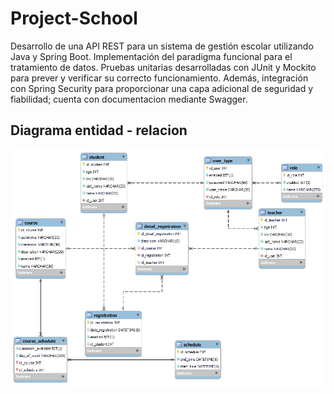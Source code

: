 # Project-School
Desarrollo de una API REST para un sistema de gestión escolar utilizando Java y Spring Boot. Implementación del paradigma funcional para el tratamiento de datos. Pruebas unitarias desarrolladas con JUnit y Mockito para prever y verificar su correcto funcionamiento. Además, integración con Spring Security para proporcionar una capa adicional de seguridad y fiabilidad; cuenta con documentacion mediante Swagger.
## Diagrama entidad - relacion
![Diagrama entidad relacion](src/main/java/com/project/school/img/modelo_entidad_relacion.png)



 

